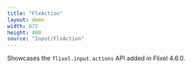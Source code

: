 ```yaml
---
title: "FlxAction"
layout: demo
width: 672
height: 480
source: "Input/FlxAction"
---
```


Showcases the `flixel.input.actions` API added in Flixel 4.6.0.

